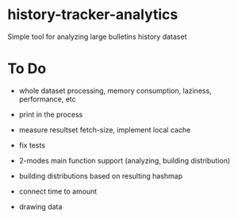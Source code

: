 history-tracker-analytics
=========================

Simple tool for analyzing large bulletins history dataset


To Do
=====
- whole dataset processing, memory consumption, laziness, performance, etc
- print in the process
- measure resultset fetch-size, implement local cache
- fix tests

- 2-modes main function support (analyzing, building distribution)

- building distributions based on resulting hashmap 
- connect time to amount
- drawing data